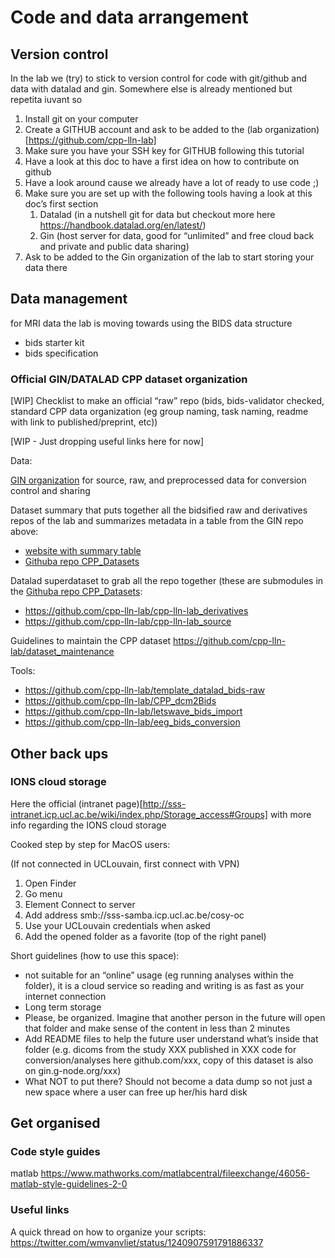 # Code and data arrangement

## Version control

In the lab we (try) to stick to version control for code with git/github and data with datalad and gin. Somewhere else is already mentioned but repetita iuvant so 

1. Install git on your computer 
2. Create a GITHUB account and ask to be added to the (lab organization)[https://github.com/cpp-lln-lab]
3. Make sure you have your SSH key for GITHUB following this tutorial 
4. Have a look at this doc to have a first idea on how to contribute on github
5. Have a look around cause we already have a lot of ready to use code ;)
6. Make sure you are set up with the following tools having a look at this doc’s first section
    1. Datalad (in a nutshell git for data but checkout more here https://handbook.datalad.org/en/latest/)
    2. Gin (host server for data, good for “unlimited” and free cloud back and private and public data sharing)
7. Ask to be added to the Gin organization of the lab to start storing your data there

## Data management
for MRI data the lab is moving towards using the BIDS data structure

* bids starter kit
* bids specification

### Official GIN/DATALAD CPP dataset organization 


[WIP] Checklist to make an official “raw” repo (bids, bids-validator checked, standard CPP data organization (eg group naming, task naming, readme with link to published/preprint, etc)) 

[WIP - Just dropping useful links here for now]

Data:

[GIN organization](https://gin.g-node.org/cpp-lln-lab) for source, raw, and preprocessed data for conversion control and sharing

Dataset summary that puts together all the bidsified raw and derivatives repos of the lab and summarizes metadata in a table from the GIN repo above: 

- [website with summary table](https://cpp-lln-lab.github.io/CPP_Datasets/index.html)
- [Githuba repo CPP_Datasets](https://github.com/cpp-lln-lab/CPP_Datasets)

Datalad superdataset to grab all the repo together (these are submodules in the [Githuba repo CPP_Datasets](https://github.com/cpp-lln-lab/CPP_Datasets):

- https://github.com/cpp-lln-lab/cpp-lln-lab_derivatives 
- https://github.com/cpp-lln-lab/cpp-lln-lab_source

Guidelines to maintain the CPP dataset https://github.com/cpp-lln-lab/dataset_maintenance


Tools:

- https://github.com/cpp-lln-lab/template_datalad_bids-raw
- https://github.com/cpp-lln-lab/CPP_dcm2Bids
- https://github.com/cpp-lln-lab/letswave_bids_import
- https://github.com/cpp-lln-lab/eeg_bids_conversion



## Other back ups


### IONS cloud storage

Here the official (intranet page)[http://sss-intranet.icp.ucl.ac.be/wiki/index.php/Storage_access#Groups] with more info regarding the IONS cloud storage

Cooked step by step for MacOS users:

(If not connected in UCLouvain, first connect with VPN)
1. Open Finder
2. Go menu
3. Element Connect to server
4. Add address smb://sss-samba.icp.ucl.ac.be/cosy-oc 
5. Use your UCLouvain credentials when asked
6. Add the opened folder as a favorite (top of the right panel)


Short guidelines (how to use this space):

- not suitable for an “online” usage (eg running analyses within the folder), it is a cloud service so reading and writing is as fast as your internet connection
- Long term storage
- Please, be organized. Imagine that another person in the future will open that folder and make sense of the content in less than 2 minutes
- Add README files to help the future user understand what’s inside that folder (e.g. dicoms from the study XXX published in XXX code for conversion/analyses here github.com/xxx, copy of this dataset is also on gin.g-node.org/xxx)
- What NOT to put there? Should not become a data dump so not just a new space where a user can free up her/his hard disk



## Get organised

### Code style guides


matlab
https://www.mathworks.com/matlabcentral/fileexchange/46056-matlab-style-guidelines-2-0

### Useful links

A quick thread on how to organize your scripts:
https://twitter.com/wmvanvliet/status/1240907591791886337
